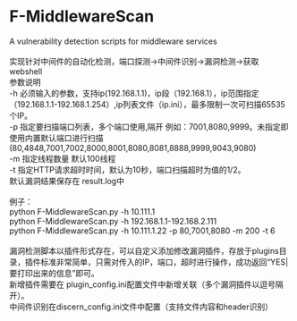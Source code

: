 # F-MiddlewareScan<br>
A vulnerability detection scripts for middleware services<br>
<br>
实现针对中间件的自动化检测，端口探测->中间件识别->漏洞检测->获取webshell<br>
参数说明<br>
-h 必须输入的参数，支持ip(192.168.1.1)，ip段（192.168.1），ip范围指定（192.168.1.1-192.168.1.254）,ip列表文件（ip.ini），最多限制一次可扫描65535个IP。<br>
-p 指定要扫描端口列表，多个端口使用,隔开 例如：7001,8080,9999。未指定即使用内置默认端口进行扫描(80,4848,7001,7002,8000,8001,8080,8081,8888,9999,9043,9080)<br>
-m 指定线程数量 默认100线程<br>
-t 指定HTTP请求超时时间，默认为10秒，端口扫描超时为值的1/2。<br>
默认漏洞结果保存在 result.log中<br>
<br>
例子：<br>
python F-MiddlewareScan.py -h 10.111.1<br>
python F-MiddlewareScan.py -h 192.168.1.1-192.168.2.111<br>
python F-MiddlewareScan.py -h 10.111.1.22 -p 80,7001,8080 -m 200 -t 6<br>
<br>
漏洞检测脚本以插件形式存在，可以自定义添加修改漏洞插件，存放于plugins目录，插件标准非常简单，只需对传入的IP，端口，超时进行操作，成功返回“YES|要打印出来的信息”即可。<br>
新增插件需要在 plugin_config.ini配置文件中新增关联（多个漏洞插件以逗号隔开）。<br>
中间件识别在discern_config.ini文件中配置（支持文件内容和header识别）<br>
<br>
